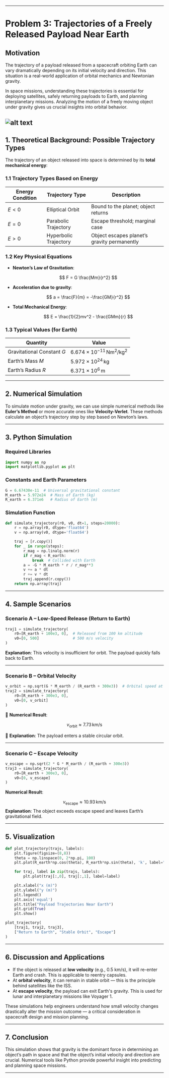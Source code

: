 
---

# **Problem 3: Trajectories of a Freely Released Payload Near Earth**

## **Motivation**

The trajectory of a payload released from a spacecraft orbiting Earth can vary dramatically depending on its initial velocity and direction. This situation is a real-world application of orbital mechanics and Newtonian gravity.

In space missions, understanding these trajectories is essential for deploying satellites, safely returning payloads to Earth, and planning interplanetary missions. Analyzing the motion of a freely moving object under gravity gives us crucial insights into orbital behavior.

![alt text](image.png)
---

## **1. Theoretical Background: Possible Trajectory Types**

The trajectory of an object released into space is determined by its **total mechanical energy**:

### **1.1 Trajectory Types Based on Energy**

| Energy Condition | Trajectory Type       | Description                                 |
| ---------------- | --------------------- | ------------------------------------------- |
| $E < 0$          | Elliptical Orbit      | Bound to the planet; object returns         |
| $E = 0$          | Parabolic Trajectory  | Escape threshold; marginal case             |
| $E > 0$          | Hyperbolic Trajectory | Object escapes planet’s gravity permanently |

### **1.2 Key Physical Equations**

* **Newton’s Law of Gravitation**:

  $$
  F = G \frac{Mm}{r^2}
  $$

* **Acceleration due to gravity**:

  $$
  a = \frac{F}{m} = -\frac{GM}{r^2}
  $$

* **Total Mechanical Energy**:

  $$
  E = \frac{1}{2}mv^2 - \frac{GMm}{r}
  $$

### **1.3 Typical Values (for Earth)**

| Quantity                   | Value                                              |
| -------------------------- | -------------------------------------------------- |
| Gravitational Constant $G$ | $6.674 \times 10^{-11} \, \text{Nm}^2/\text{kg}^2$ |
| Earth’s Mass $M$           | $5.972 \times 10^{24} \, \text{kg}$                |
| Earth’s Radius $R$         | $6.371 \times 10^6 \, \text{m}$                    |

---

## **2. Numerical Simulation**

To simulate motion under gravity, we can use simple numerical methods like **Euler’s Method** or more accurate ones like **Velocity-Verlet**. These methods calculate an object’s trajectory step by step based on Newton’s laws.

---

## **3. Python Simulation**

### Required Libraries

```python
import numpy as np
import matplotlib.pyplot as plt
```

### Constants and Earth Parameters

```python
G = 6.67430e-11  # Universal gravitational constant
M_earth = 5.972e24  # Mass of Earth (kg)
R_earth = 6.371e6   # Radius of Earth (m)
```

### Simulation Function

```python
def simulate_trajectory(r0, v0, dt=1, steps=20000):
    r = np.array(r0, dtype='float64')
    v = np.array(v0, dtype='float64')

    traj = [r.copy()]
    for _ in range(steps):
        r_mag = np.linalg.norm(r)
        if r_mag < R_earth:
            break  # Collided with Earth
        a = -G * M_earth * r / r_mag**3
        v += a * dt
        r += v * dt
        traj.append(r.copy())
    return np.array(traj)
```

---

## **4. Sample Scenarios**

### **Scenario A – Low-Speed Release (Return to Earth)**

```python
traj1 = simulate_trajectory(
    r0=[R_earth + 100e3, 0],  # Released from 100 km altitude
    v0=[0, 500]               # 500 m/s velocity
)
```

 **Explanation**: This velocity is insufficient for orbit. The payload quickly falls back to Earth.

---

### **Scenario B – Orbital Velocity**

```python
v_orbit = np.sqrt(G * M_earth / (R_earth + 300e3))  # Orbital speed at 300 km altitude
traj2 = simulate_trajectory(
    r0=[R_earth + 300e3, 0],
    v0=[0, v_orbit]
)
```

📍 **Numerical Result**:

$$
v_{\text{orbit}} \approx 7.73 \, \text{km/s}
$$

🔻 **Explanation**: The payload enters a stable circular orbit.

---

### **Scenario C – Escape Velocity**

```python
v_escape = np.sqrt(2 * G * M_earth / (R_earth + 300e3))
traj3 = simulate_trajectory(
    r0=[R_earth + 300e3, 0],
    v0=[0, v_escape]
)
```

 **Numerical Result**:

$$
v_{\text{escape}} \approx 10.93 \, \text{km/s}
$$
 **Explanation**: The object exceeds escape speed and leaves Earth’s gravitational field.

---

## **5. Visualization**

```python
def plot_trajectory(trajs, labels):
    plt.figure(figsize=(8,8))
    theta = np.linspace(0, 2*np.pi, 100)
    plt.plot(R_earth*np.cos(theta), R_earth*np.sin(theta), 'k', label="Earth")

    for traj, label in zip(trajs, labels):
        plt.plot(traj[:,0], traj[:,1], label=label)

    plt.xlabel("x (m)")
    plt.ylabel("y (m)")
    plt.legend()
    plt.axis('equal')
    plt.title("Payload Trajectories Near Earth")
    plt.grid(True)
    plt.show()

plot_trajectory(
    [traj1, traj2, traj3],
    ["Return to Earth", "Stable Orbit", "Escape"]
)
```

---

## **6. Discussion and Applications**

* If the object is released at **low velocity** (e.g., 0.5 km/s), it will re-enter Earth and crash. This is applicable to reentry capsules.
* At **orbital velocity**, it can remain in stable orbit — this is the principle behind satellites like the ISS.
* At **escape velocity**, the payload can exit Earth's gravity. This is used for lunar and interplanetary missions like Voyager 1.

These simulations help engineers understand how small velocity changes drastically alter the mission outcome — a critical consideration in spacecraft design and mission planning.

---

## **7. Conclusion**

This simulation shows that gravity is the dominant force in determining an object’s path in space and that the object’s initial velocity and direction are crucial. Numerical tools like Python provide powerful insight into predicting and planning space missions.

---

